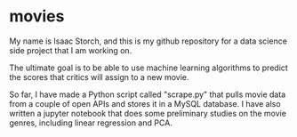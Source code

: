 # movies

My name is Isaac Storch, and this is my github repository for a data science side project that I am working on.

The ultimate goal is to be able to use machine learning algorithms to predict the scores that critics will assign to a new movie.

So far, I have made a Python script called "scrape.py" that pulls movie data from a couple of open APIs and stores it in a MySQL database. I have also written a jupyter notebook that does some preliminary studies on the movie genres, including linear regression and PCA.
